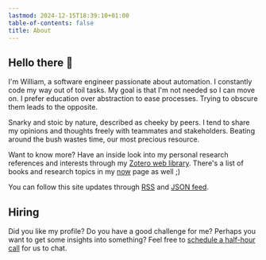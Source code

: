 ```yaml
---
lastmod: 2024-12-15T18:39:10+01:00
table-of-contents: false
title: About
---
```


## Hello there 👋

I'm William, a software engineer passionate about automation. I constantly
code my way out of toil tasks. My goal is that I'm not needed so I can move on.
I prefer education over abstraction to ease processes. Trying to obscure them
leads to the opposite.

Snarky and stoic by nature, described as cheeky by peers. I tend to share my
opinions and thoughts freely with teammates and stakeholders. Beating around
the bush wastes time, our most precious resource.

Want to know more? Have an inside look into my personal research references and
interests through my [Zotero web library][zot-lib]. There's a list of books and
research topics in my [now](/now) page as well ;)

You can follow this site updates through [RSS](/index.rss.xml) and
[JSON feed](/index.feed.json).

## Hiring

Did you like my profile? Do you have a good challenge for me? Perhaps you want
to get some insights into something? Feel free to
[schedule a half-hour call](https://cal.com/artero) for us to chat.

[zot-lib]: https://www.zotero.org/wwmoraes/library
